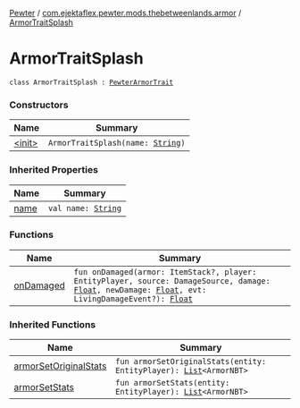 [Pewter](../../index.md) / [com.ejektaflex.pewter.mods.thebetweenlands.armor](../index.md) / [ArmorTraitSplash](./index.md)

# ArmorTraitSplash

`class ArmorTraitSplash : `[`PewterArmorTrait`](../../com.ejektaflex.pewter.api.core.traits/-pewter-armor-trait/index.md)

### Constructors

| Name | Summary |
|---|---|
| [&lt;init&gt;](-init-.md) | `ArmorTraitSplash(name: `[`String`](https://kotlinlang.org/api/latest/jvm/stdlib/kotlin/-string/index.html)`)` |

### Inherited Properties

| Name | Summary |
|---|---|
| [name](../../com.ejektaflex.pewter.api.core.traits/-pewter-armor-trait/name.md) | `val name: `[`String`](https://kotlinlang.org/api/latest/jvm/stdlib/kotlin/-string/index.html) |

### Functions

| Name | Summary |
|---|---|
| [onDamaged](on-damaged.md) | `fun onDamaged(armor: ItemStack?, player: EntityPlayer, source: DamageSource, damage: `[`Float`](https://kotlinlang.org/api/latest/jvm/stdlib/kotlin/-float/index.html)`, newDamage: `[`Float`](https://kotlinlang.org/api/latest/jvm/stdlib/kotlin/-float/index.html)`, evt: LivingDamageEvent?): `[`Float`](https://kotlinlang.org/api/latest/jvm/stdlib/kotlin/-float/index.html) |

### Inherited Functions

| Name | Summary |
|---|---|
| [armorSetOriginalStats](../../com.ejektaflex.pewter.api.core.traits/-pewter-armor-trait/armor-set-original-stats.md) | `fun armorSetOriginalStats(entity: EntityPlayer): `[`List`](https://kotlinlang.org/api/latest/jvm/stdlib/kotlin.collections/-list/index.html)`<ArmorNBT>` |
| [armorSetStats](../../com.ejektaflex.pewter.api.core.traits/-pewter-armor-trait/armor-set-stats.md) | `fun armorSetStats(entity: EntityPlayer): `[`List`](https://kotlinlang.org/api/latest/jvm/stdlib/kotlin.collections/-list/index.html)`<ArmorNBT>` |
